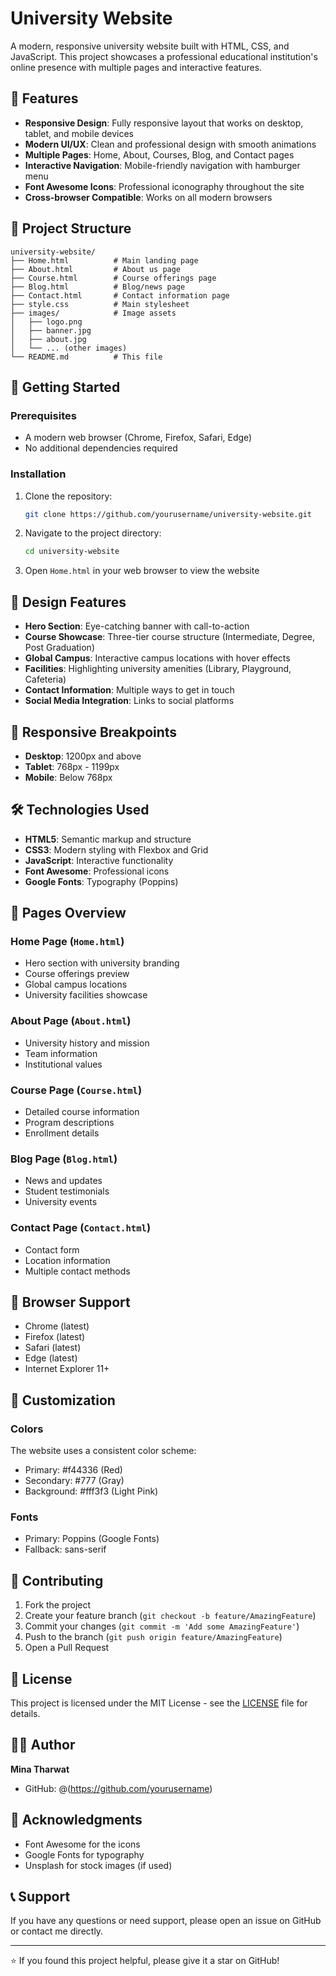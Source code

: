 # University Website

A modern, responsive university website built with HTML, CSS, and JavaScript. This project showcases a professional educational institution's online presence with multiple pages and interactive features.

## 🌟 Features

- **Responsive Design**: Fully responsive layout that works on desktop, tablet, and mobile devices
- **Modern UI/UX**: Clean and professional design with smooth animations
- **Multiple Pages**: Home, About, Courses, Blog, and Contact pages
- **Interactive Navigation**: Mobile-friendly navigation with hamburger menu
- **Font Awesome Icons**: Professional iconography throughout the site
- **Cross-browser Compatible**: Works on all modern browsers

## 📁 Project Structure

```
university-website/
├── Home.html          # Main landing page
├── About.html         # About us page
├── Course.html        # Course offerings page
├── Blog.html          # Blog/news page
├── Contact.html       # Contact information page
├── style.css          # Main stylesheet
├── images/            # Image assets
│   ├── logo.png
│   ├── banner.jpg
│   ├── about.jpg
│   └── ... (other images)
└── README.md          # This file
```

## 🚀 Getting Started

### Prerequisites

- A modern web browser (Chrome, Firefox, Safari, Edge)
- No additional dependencies required

### Installation

1. Clone the repository:
   ```bash
   git clone https://github.com/yourusername/university-website.git
   ```

2. Navigate to the project directory:
   ```bash
   cd university-website
   ```

3. Open `Home.html` in your web browser to view the website

## 🎨 Design Features

- **Hero Section**: Eye-catching banner with call-to-action
- **Course Showcase**: Three-tier course structure (Intermediate, Degree, Post Graduation)
- **Global Campus**: Interactive campus locations with hover effects
- **Facilities**: Highlighting university amenities (Library, Playground, Cafeteria)
- **Contact Information**: Multiple ways to get in touch
- **Social Media Integration**: Links to social platforms

## 📱 Responsive Breakpoints

- **Desktop**: 1200px and above
- **Tablet**: 768px - 1199px
- **Mobile**: Below 768px

## 🛠️ Technologies Used

- **HTML5**: Semantic markup and structure
- **CSS3**: Modern styling with Flexbox and Grid
- **JavaScript**: Interactive functionality
- **Font Awesome**: Professional icons
- **Google Fonts**: Typography (Poppins)

## 📄 Pages Overview

### Home Page (`Home.html`)
- Hero section with university branding
- Course offerings preview
- Global campus locations
- University facilities showcase

### About Page (`About.html`)
- University history and mission
- Team information
- Institutional values

### Course Page (`Course.html`)
- Detailed course information
- Program descriptions
- Enrollment details

### Blog Page (`Blog.html`)
- News and updates
- Student testimonials
- University events

### Contact Page (`Contact.html`)
- Contact form
- Location information
- Multiple contact methods

## 🎯 Browser Support

- Chrome (latest)
- Firefox (latest)
- Safari (latest)
- Edge (latest)
- Internet Explorer 11+

## 📝 Customization

### Colors
The website uses a consistent color scheme:
- Primary: #f44336 (Red)
- Secondary: #777 (Gray)
- Background: #fff3f3 (Light Pink)

### Fonts
- Primary: Poppins (Google Fonts)
- Fallback: sans-serif

## 🤝 Contributing

1. Fork the project
2. Create your feature branch (`git checkout -b feature/AmazingFeature`)
3. Commit your changes (`git commit -m 'Add some AmazingFeature'`)
4. Push to the branch (`git push origin feature/AmazingFeature`)
5. Open a Pull Request

## 📄 License

This project is licensed under the MIT License - see the [LICENSE](LICENSE) file for details.

## 👨‍💻 Author

**Mina Tharwat**
- GitHub: @(https://github.com/yourusername)

## 🙏 Acknowledgments

- Font Awesome for the icons
- Google Fonts for typography
- Unsplash for stock images (if used)

## 📞 Support

If you have any questions or need support, please open an issue on GitHub or contact me directly.

---

⭐ If you found this project helpful, please give it a star on GitHub! 
